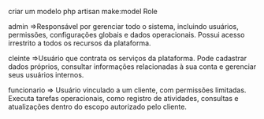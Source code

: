 criar um modelo
php artisan make:model Role

admin =>Responsável por gerenciar todo o sistema, incluindo usuários, permissões, configurações globais e dados operacionais. Possui acesso irrestrito a todos os recursos da plataforma.

cleinte =>Usuário que contrata os serviços da plataforma. Pode cadastrar dados próprios, consultar informações relacionadas à sua conta e gerenciar seus usuários internos.

funcionario => Usuário vinculado a um cliente, com permissões limitadas. Executa tarefas operacionais, como registro de atividades, consultas e atualizações dentro do escopo autorizado pelo cliente.
